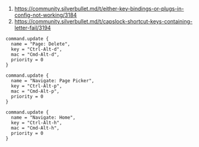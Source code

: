 
1. https://community.silverbullet.md/t/either-key-bindings-or-plugs-in-config-not-working/3184
2. https://community.silverbullet.md/t/capslock-shortcut-keys-containing-letter-fail/3194

```space-lua
command.update {
  name = "Page: Delete",
  key = "Ctrl-Alt-d",
  mac = "Cmd-Alt-d",
  priority = 0
}

command.update {
  name = "Navigate: Page Picker",
  key = "Ctrl-Alt-p",
  mac = "Cmd-Alt-p",
  priority = 0
}

command.update {
  name = "Navigate: Home",
  key = "Ctrl-Alt-h",
  mac = "Cmd-Alt-h",
  priority = 0
}
```